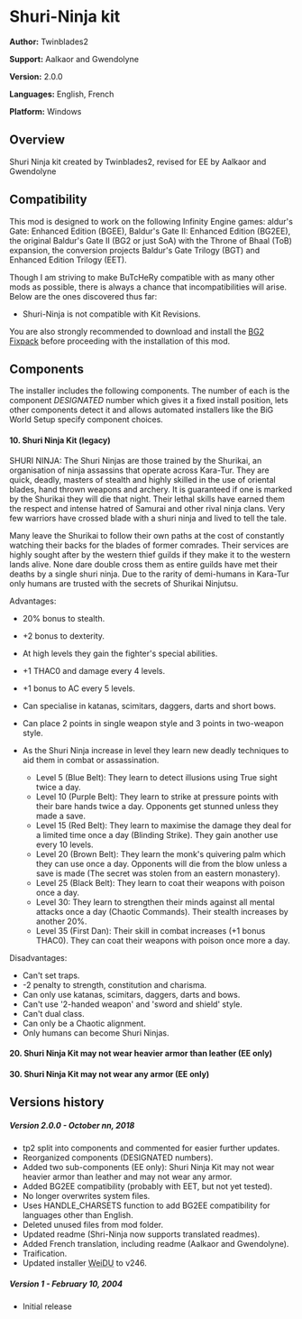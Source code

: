# Shuri-Ninja kit

**Author:** Twinblades2

**Support:** Aalkaor and Gwendolyne

**Version:** 2.0.0

**Languages:** English, French

**Platform:** Windows




## Overview


Shuri Ninja kit created by Twinblades2, revised for EE by Aalkaor and Gwendolyne


## Compatibility

This mod is designed to work on the following Infinity Engine games: aldur's Gate: Enhanced Edition (BGEE), Baldur's Gate II: Enhanced Edition (BG2EE), the original Baldur's Gate II (BG2 or just SoA) with the Throne of Bhaal (ToB) expansion, the conversion projects Baldur's Gate Trilogy (BGT) and Enhanced Edition Trilogy (EET).

Though I am striving to make BuTcHeRy compatible with as many other mods as possible, there is always a chance that incompatibilities will arise. Below are the ones discovered thus far:

- Shuri-Ninja is not compatible with Kit Revisions.


You are also strongly recommended to download and install the <a href="http://www.gibberlings3.net/bg2fixpack/">BG2 Fixpack</a> before proceeding with the installation of this mod.


## Components

The installer includes the following components. The number of each is the component <em>DESIGNATED</em> number which gives it a fixed install position, lets other components detect it and allows automated installers like the BiG World Setup specify component choices.


#### 10. Shuri Ninja Kit (legacy)


SHURI NINJA: The Shuri Ninjas are those trained by the Shurikai, an organisation of ninja assassins that operate across Kara-Tur. They are quick, deadly, masters of stealth and highly skilled in the use of oriental blades, hand thrown weapons and archery. It is guaranteed if one is marked by the Shurikai they will die that night. Their lethal skills have earned them the respect and intense hatred of Samurai and other rival ninja clans. Very few warriors have crossed blade with a shuri ninja and lived to tell the tale.

Many leave the Shurikai to follow their own paths at the cost of constantly watching their backs for the blades of former comrades. Their services are highly sought after by the western thief guilds if they make it to the western lands alive. None dare double cross them as entire guilds have met their deaths by a single shuri ninja. Due to the rarity of demi-humans in Kara-Tur only humans are trusted with the secrets of Shurikai Ninjutsu.

Advantages:
- 20% bonus to stealth.
- +2 bonus to dexterity.
- At high levels they gain the fighter's special abilities.
- +1 THAC0 and damage every 4 levels.
- +1 bonus to AC every 5 levels.
- Can specialise in katanas, scimitars, daggers, darts and short bows.
- Can place 2 points in single weapon style and 3 points in two-weapon style.

- As the Shuri Ninja increase in level they learn new deadly techniques to aid them in combat or assassination.
  * Level 5 (Blue Belt): They learn to detect illusions using True sight twice a day.
  * Level 10 (Purple Belt): They learn to strike at pressure points with their bare hands twice a day. Opponents get stunned unless they made a save.
  * Level 15 (Red Belt): They learn to maximise the damage they deal for a limited time once a day (Blinding Strike). They gain another use every 10 levels.
  * Level 20 (Brown Belt): They learn the monk's quivering palm which they can use once a day. Opponents will die from the blow unless a save is made (The secret was stolen from an eastern monastery). 
  * Level 25 (Black Belt): They learn to coat their weapons with poison once a day.
  * Level 30: They learn to strengthen their minds against all mental attacks once a day (Chaotic Commands). Their stealth increases by another 20%.
  * Level 35 (First Dan): Their skill in combat increases (+1 bonus THAC0). They can coat their weapons with poison once more a day.

Disadvantages:
- Can't set traps.
- -2 penalty to strength, constitution and charisma.
- Can only use katanas, scimitars, daggers, darts and bows.
- Can't use '2-handed weapon' and 'sword and shield' style.
- Can't dual class.
- Can only be a Chaotic alignment.
- Only humans can become Shuri Ninjas.


#### 20. Shuri Ninja Kit may not wear heavier armor than leather (EE only)


#### 30. Shuri Ninja Kit may not wear any armor (EE only)


## Versions history

##### Version 2.0.0 - October nn, 2018
- tp2 split into components and commented for easier further updates.
- Reorganized components (DESIGNATED numbers).
- Added two sub-components (EE only): Shuri Ninja Kit may not wear heavier armor than leather and may not wear any armor.
- Added BG2EE compatibility (probably with EET, but not yet tested).
- No longer overwrites system files.
- Uses HANDLE_CHARSETS function to add BG2EE compatibility for languages other than English.</li>
- Deleted unused files from mod folder.
- Updated readme (Shri-Ninja now supports translated readmes).
- Added French translation, including readme (Aalkaor and Gwendolyne).
- Traification.
- Updated installer <acronym title="Weimer Dialogue Utility">WeiDU</acronym> to v246.


##### Version 1 - February 10, 2004
- Initial release